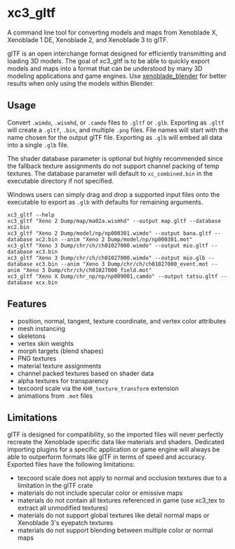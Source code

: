 # xc3_gltf
A command line tool for converting models and maps from Xenoblade X, Xenoblade 1 DE, Xenoblade 2, and Xenoblade 3 to glTF.

glTF is an open interchange format designed for efficiently transmitting and loading 3D models. The goal of xc3_gltf is to be able to quickly export models and maps into a format that can be understood by many 3D modeling applications and game engines. Use [xenoblade_blender](https://github.com/ScanMountGoat/xenoblade_blender) for better results when only using the models within Blender.

## Usage
Convert `.wimdo`, `.wismhd`, or `.camdo` files to `.gltf` or `.glb`. Exporting as `.gltf` will create a `.gltf`, `.bin`, and multiple `.png` files. File names will start with the name chosen for the output glTF file. Exporting as `.glb` will embed all data into a single `.glb` file. 

The shader database parameter is optional but highly recommended since the fallback texture assignments do not support channel packing of temp textures. The database parameter will default to `xc_combined.bin` in the executable directory if not specified.

Windows users can simply drag and drop a supported input files onto the executable to export as `.glb` with defaults for remaining arguments.  

`xc3_gltf --help`  
`xc3_gltf "Xeno 2 Dump/map/ma02a.wismhd" --output map.gltf --database xc2.bin`  
`xc3_gltf "Xeno 2 Dump/model/np/np000301.wimdo" --output bana.gltf --database xc2.bin --anim "Xeno 2 Dump/model/np/np000301.mot"`    
`xc3_gltf "Xeno 3 Dump/chr/ch/ch01027000.wimdo" --output mio.gltf --database xc3.bin`  
`xc3_gltf "Xeno 3 Dump/chr/ch/ch01027000.wimdo" --output mio.glb --database xc3.bin --anim "Xeno 3 Dump/chr/ch/ch01027000_event.mot --anim "Xeno 3 Dump/chr/ch/ch01027000_field.mot"`  
`xc3_gltf "Xeno X Dump/chr_np/np/np009001.camdo" --output tatsu.gltf --database xcx.bin`    

## Features
* position, normal, tangent, texture coordinate, and vertex color attributes
* mesh instancing
* skeletons
* vertex skin weights
* morph targets (blend shapes)
* PNG textures
* material texture assignments
* channel packed textures based on shader data
* alpha textures for transparency
* texcoord scale via the `KHR_texture_transform` extension
* animations from `.mot` files

## Limitations
glTF is designed for compatibility, so the imported files will never perfectly recreate the Xenoblade specific data like materials and shaders. Dedicated importing plugins for a specific application or game engine will always be able to outperform formats like glTF in terms of speed and accuracy. Exported files have the following limitations:

* texcoord scale does not apply to normal and occlusion textures due to a limitation in the glTF crate
* materials do not include specular color or emissive maps
* materials do not contain all textures referenced in game (use xc3_tex to extract all unmodified textures)
* materials do not support global textures like detail normal maps or Xenoblade 3's eyepatch textures
* materials do not support blending between multiple color or normal maps